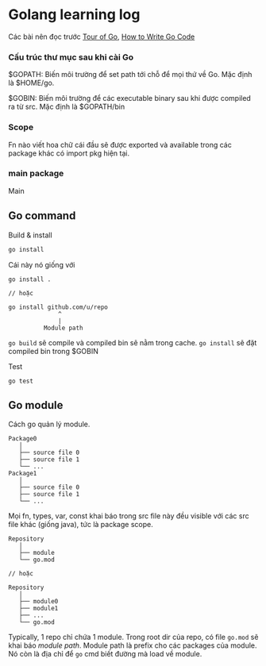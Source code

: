 # Golang learning log

Các bài nên đọc trước [Tour of Go][1], [How to Write Go Code][2]

### Cấu trúc thư mục sau khi cài Go

$GOPATH: Biến môi trường để set path tới chỗ để mọi thứ về Go. Mặc định là $HOME/go.

$GOBIN: Biến môi trường để các executable binary sau khi được compiled ra từ src. Mặc định là $GOPATH/bin

### Scope

Fn nào viết hoa chữ cái đầu sẽ được exported và available trong các package khác có import pkg hiện tại.

### main package

Main

## Go command

Build & install

```bash
go install
```

Cái này nó giống với

```
go install .

// hoặc

go install github.com/u/repo
              ^
              |
          Module path
```

`go build` sẽ compile và compiled bin sẽ nằm trong cache. `go install` sẽ đặt compiled bin trong \$GOBIN

Test

```
go test
```

## Go module

Cách go quản lý module.

```
Package0
   │
   ├── source file 0
   ├── source file 1
   └── ...
Package1
   │
   ├── source file 0
   ├── source file 1
   └── ...
```

Mọi fn, types, var, const khai báo trong src file này đều visible với các src file khác (giống java), tức là package scope.

```
Repository
   │
   ├── module
   └── go.mod

// hoặc

Repository
   │
   ├── module0
   ├── module1
   ├── ...
   └── go.mod
```

Typically, 1 repo chỉ chứa 1 module. Trong root dir của repo, có file `go.mod` sẽ khai báo _module path_. Module path là prefix cho các packages của module. Nó còn là địa chỉ để `go` cmd biết đường mà load về module.

[1]: https://tour.golang.org/
[2]: https://golang.org/doc/code.html

